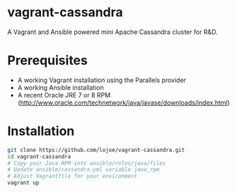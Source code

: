 # vagrant-cassandra

A Vagrant and Ansible powered mini Apache Cassandra cluster for R&amp;D.

# Prerequisites

- A working Vagrant installation using the Parallels provider
- A working Ansible installation
- A recent Oracle JRE 7 or 8 RPM (http://www.oracle.com/technetwork/java/javase/downloads/index.html)

# Installation

```bash
git clone https://github.com/lojoe/vagrant-cassandra.git
cd vagrant-cassandra
# Copy your Java RPM into ansible/roles/java/files
# Update ansible/cassandra.yml variable java_rpm
# Adjust Vagrantfile for your environment
vagrant up
```
